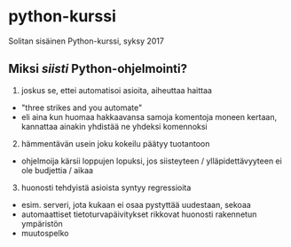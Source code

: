 # python-kurssi

Solitan sisäinen Python-kurssi, syksy 2017

## Miksi _siisti_ Python-ohjelmointi?

 1. joskus se, ettei automatisoi asioita, aiheuttaa haittaa
   * "three strikes and you automate"
   * eli aina kun huomaa hakkaavansa samoja komentoja moneen kertaan,
     kannattaa ainakin yhdistää ne yhdeksi komennoksi

 2. hämmentävän usein joku kokeilu päätyy tuotantoon
   * ohjelmoija kärsii loppujen lopuksi, jos siisteyteen /
     ylläpidettävyyteen ei ole budjettia / aikaa

 3. huonosti tehdyistä asioista syntyy regressioita
   * esim. serveri, jota kukaan ei osaa pystyttää uudestaan, sekoaa
   * automaattiset tietoturvapäivitykset rikkovat huonosti rakennetun
     ympäristön
   * muutospelko

